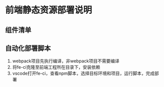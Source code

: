 <!--
 * @Date: 2022-12-30 17:19:41
 * @LastEditors: zywu 1061096367@qq.com
 * @LastEditTime: 2023-09-27 20:01:03
 * @FilePath: /fe-ci/README.md
-->
# 前端静态资源部署说明

## 组件清单


## 自动化部署脚本

1. webpack项目先执行编译，非webpack项目不需要编译
2. 将fe-ci克隆至前端工程所在目录下，安装依赖
3. vscode打开fe-ci，查看npm脚本，选择目标环境和项目，运行脚本，完成部署

